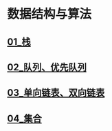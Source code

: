# 数据结构与算法

## [01_栈](https://blog.csdn.net/qq_44162474/article/details/107181243)

## [02_队列、优先队列](https://blog.csdn.net/qq_44162474/article/details/107191209)

## [03_单向链表、双向链表]( https://blog.csdn.net/qq_44162474/article/details/107303325 )

## [04_集合]( https://blog.csdn.net/qq_44162474/article/details/107317969 )